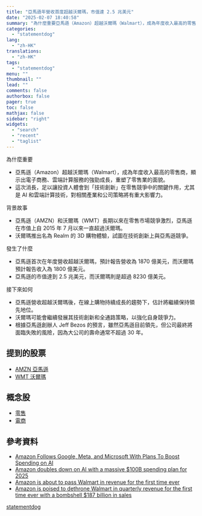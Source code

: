 ```yaml
---
title: "亞馬遜年營收首度超越沃爾瑪，市值達 2.5 兆美元"
date: "2025-02-07 18:40:58"
summary: "為什麼重要亞馬遜（Amazon）超越沃爾瑪（Walmart），成為年度收入最高的零售商，顯..."
categories:
  - "statementdog"
lang:
  - "zh-HK"
translations:
  - "zh-HK"
tags:
  - "statementdog"
menu: ""
thumbnail: ""
lead: ""
comments: false
authorbox: false
pager: true
toc: false
mathjax: false
sidebar: "right"
widgets:
  - "search"
  - "recent"
  - "taglist"
---
```


為什麼重要

* 亞馬遜（Amazon）超越沃爾瑪（Walmart），成為年度收入最高的零售商，顯示出電子商務、雲端計算服務的強勁成長，重塑了零售業的面貌。
* 這次消長，足以讓投資人體會到「技術創新」在零售競爭中的關鍵作用，尤其是 AI 和雲端計算技術，對相關產業和公司策略將有重大影響力。

背景故事

* 亞馬遜（AMZN）和沃爾瑪（WMT）長期以來在零售市場競爭激烈，亞馬遜在市值上自 2015 年 7 月以來一直超過沃爾瑪。
* 沃爾瑪推出名為 Realm 的 3D 購物體驗，試圖在技術創新上與亞馬遜競爭。

發生了什麼

* 亞馬遜首次在年度營收超越沃爾瑪，預計報告營收為 1870 億美元，而沃爾瑪預計報告收入為 1800 億美元。
* 亞馬遜的市值達到 2.5 兆美元，而沃爾瑪則是超過 8230 億美元。

接下來如何

* 亞馬遜營收超越沃爾瑪後，在線上購物持續成長的趨勢下，估計將繼續保持領先地位。
* 沃爾瑪可能會繼續發展其技術創新和全通路策略，以強化自身競爭力。
* 根據亞馬遜創辦人 Jeff Bezos 的預言，雖然亞馬遜目前領先，但公司最終將面臨失敗的風險，因為大公司的壽命通常不超過 30 年。

提到的股票
-----

* [AMZN 亞馬遜](/analysis/AMZN)
* [WMT 沃爾瑪](/analysis/WMT)

概念股
---

* [零售](/tags/339)
* [電商](/tags/1169)

參考資料
----

* [Amazon Follows Google, Meta, and Microsoft With Plans To Boost Spending on AI](https://www.investopedia.com/amazon-follows-google-meta-and-microsoft-with-plans-to-boost-spending-on-ai-8787507?.tsrc=rss)
* [Amazon doubles down on AI with a massive $100B spending plan for 2025](https://techcrunch.com/2025/02/06/amazon-doubles-down-on-ai-with-a-massive-100b-spending-plan-for-2025/?.tsrc=rss)
* [Amazon is about to pass Walmart in revenue for the first time ever](https://finance.yahoo.com/news/amazon-finally-passes-walmart-revenue-152000131.html?.tsrc=rss)
* [Amazon is poised to dethrone Walmart in quarterly revenue for the first time ever with a bombshell $187 billion in sales](https://finance.yahoo.com/news/amazon-poised-dethrone-walmart-quarterly-181956285.html?.tsrc=rss)

[statementdog](https://statementdog.com/news/12356)
